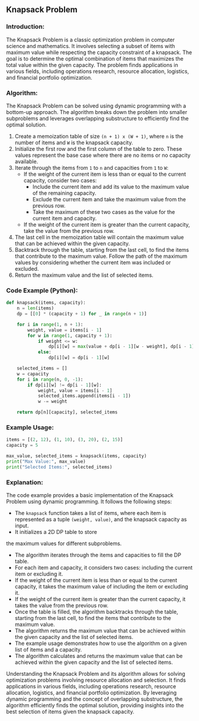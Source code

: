 ## Knapsack Problem

### Introduction:

The Knapsack Problem is a classic optimization problem in computer science and mathematics. It involves selecting a subset of items with maximum value while respecting the capacity constraint of a knapsack. The goal is to determine the optimal combination of items that maximizes the total value within the given capacity. The problem finds applications in various fields, including operations research, resource allocation, logistics, and financial portfolio optimization.

### Algorithm:

The Knapsack Problem can be solved using dynamic programming with a bottom-up approach. The algorithm breaks down the problem into smaller subproblems and leverages overlapping substructure to efficiently find the optimal solution.

1. Create a memoization table of size `(n + 1) x (W + 1)`, where `n` is the number of items and `W` is the knapsack capacity.
2. Initialize the first row and the first column of the table to zero. These values represent the base case where there are no items or no capacity available.
3. Iterate through the items from `1` to `n` and capacities from `1` to `W`:
   - If the weight of the current item is less than or equal to the current capacity, consider two cases:
     - Include the current item and add its value to the maximum value of the remaining capacity.
     - Exclude the current item and take the maximum value from the previous row.
     - Take the maximum of these two cases as the value for the current item and capacity.
   - If the weight of the current item is greater than the current capacity, take the value from the previous row.
4. The last cell in the memoization table will contain the maximum value that can be achieved within the given capacity.
5. Backtrack through the table, starting from the last cell, to find the items that contribute to the maximum value. Follow the path of the maximum values by considering whether the current item was included or excluded.
6. Return the maximum value and the list of selected items.

### Code Example (Python):

```python
def knapsack(items, capacity):
    n = len(items)
    dp = [[0] * (capacity + 1) for _ in range(n + 1)]

    for i in range(1, n + 1):
        weight, value = items[i - 1]
        for w in range(1, capacity + 1):
            if weight <= w:
                dp[i][w] = max(value + dp[i - 1][w - weight], dp[i - 1][w])
            else:
                dp[i][w] = dp[i - 1][w]

    selected_items = []
    w = capacity
    for i in range(n, 0, -1):
        if dp[i][w] != dp[i - 1][w]:
            weight, value = items[i - 1]
            selected_items.append(items[i - 1])
            w -= weight

    return dp[n][capacity], selected_items
```

### Example Usage:

```python
items = [(2, 12), (1, 10), (3, 20), (2, 15)]
capacity = 5

max_value, selected_items = knapsack(items, capacity)
print("Max Value:", max_value)
print("Selected Items:", selected_items)
```

### Explanation:

The code example provides a basic implementation of the Knapsack Problem using dynamic programming. It follows the following steps:

- The `knapsack` function takes a list of items, where each item is represented as a tuple `(weight, value)`, and the knapsack capacity as input.
- It initializes a 2D DP table to store

the maximum values for different subproblems.

- The algorithm iterates through the items and capacities to fill the DP table.
- For each item and capacity, it considers two cases: including the current item or excluding it.
- If the weight of the current item is less than or equal to the current capacity, it takes the maximum value of including the item or excluding it.
- If the weight of the current item is greater than the current capacity, it takes the value from the previous row.
- Once the table is filled, the algorithm backtracks through the table, starting from the last cell, to find the items that contribute to the maximum value.
- The algorithm returns the maximum value that can be achieved within the given capacity and the list of selected items.
- The example usage demonstrates how to use the algorithm on a given list of items and a capacity.
- The algorithm calculates and returns the maximum value that can be achieved within the given capacity and the list of selected items.

Understanding the Knapsack Problem and its algorithm allows for solving optimization problems involving resource allocation and selection. It finds applications in various fields, including operations research, resource allocation, logistics, and financial portfolio optimization. By leveraging dynamic programming and the concept of overlapping substructure, the algorithm efficiently finds the optimal solution, providing insights into the best selection of items given the knapsack capacity.
